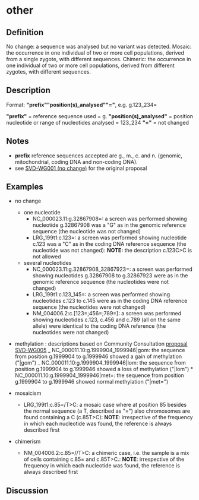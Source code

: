# other

## Definition

No change: a sequence was analysed but no variant was detected. Mosaic: the occurrence in one individual of two or more cell populations, derived from a single zygote, with different sequences. Chimeric: the occurrence in one individual of two or more cell populations, derived from different zygotes, with different sequences.

## Description

Format: **"prefix""position(s)\_analysed""="**, e.g. g.123_234=

**"prefix"** = reference sequence used = g. **"position(s)\_analysed"** = position nucleotide or range of nucleotides analysed = 123_234 **"="** = not changed

## Notes

- **prefix** reference sequences accepted are g., m., c. and n. (genomic, mitochondrial, coding DNA and non-coding DNA).
- see [SVD-WG001 (no change)](../../../consultation/SVD-WG001/) for the original proposal

## Examples

- no change

  - one nucleotide
    - NC_000023.11:g.32867908=: a screen was performed showing nucleotide g.32867908 was a "G" as in the genomic reference sequence (the nucleotide was not changed)
    - LRG_199t1:c.123=: a screen was performed showing nucleotide c.123 was a "C" as in the coding DNA reference sequence (the nucleotide was not changed): **NOTE:** the description c.123C>C is not allowed
  - several nucleotides
    - NC_000023.11:g.32867908_32867923=: a screen was performed showing nucleotides g.32867908 to g.32867923 were as in the genomic reference sequence (the nucleotides were not changed)
    - LRG_199t1:c.123_145=: a screen was performed showing nucleotides c.123 to c.145 were as in the coding DNA reference sequence (the nucleotides were not changed)
    - NM_004006.2:c.[123=;456=;789=]: a screen was performed showing nucleotides c.123, c.456 and c.789 (all on the same allele) were identical to the coding DNA reference (the nucleotides were not changed)

- methylation : descriptions based on Community Consultation [proposal SVD-WG005](../../../consultation/SVD-WG005/) _ NC_000011.10:g.1999904_1999946\|gom: the sequence from position g.1999904 to g.1999946 showed a gain of methylation ("\|gom") _ NC_000011.10:g.1999904_1999946\|lom: the sequence from position g.1999904 to g.1999946 showed a loss of methylation ("\|lom") \* NC_000011.10:g.1999904_1999946\|met=: the sequence from position g.1999904 to g.1999946 showed normal methylation ("\|met=")

- mosaicism
  - LRG_199t1:c.85=/T>C: a mosaic case where at position 85 besides the normal sequence (a T, described as "=") also chromosomes are found containing a C (c.85T>C): **NOTE**: irrespective of the frequency in which each nucleotide was found, the reference is always described first
- chimerism
  - NM_004006.2:c.85=//T>C: a chimeric case, i.e. the sample is a mix of cells containing c.85= and c.85T>C.: **NOTE**: irrespective of the frequency in which each nucleotide was found, the reference is always described first

## Discussion
